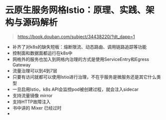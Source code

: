 # 云原生服务网格Istio：原理、实践、架构与源码解析

> https://book.douban.com/subject/34438220/?dt_dapp=1

+ 补齐了对k8s的缺失短板：熔断限流、动态路由、调用链路追踪等功能
+ 控制面和数据面都运行在k8s中
+ 网格外的服务也加入到网格内治理的方式是使用ServiceEntry和Egress Gateway
+ 流量治理可以到4到7层
+ 只要有访问就都可以使用Istio进行治理，不在乎服务是微服务还是其它什么类型
+ 一旦启用Istio，k8s API会监控pod被创建过程，就会注入sidecar
+ 支持流量镜像 mirror
+ 支持HTTP故障注入
+ 书中讲的 Mixer 已经过时
+ 

